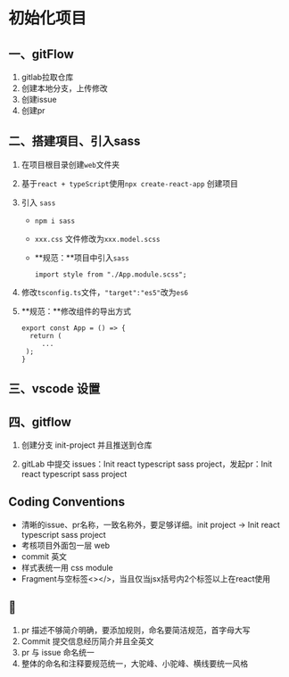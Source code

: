 # 初始化项目



## 一、gitFlow

1. gitlab拉取仓库
2. 创建本地分支，上传修改
3. 创建issue
4. 创建pr



## 二、搭建項目、引入sass

1. 在项目根目录创建`web`文件夹

2. 基于`react + typeScript`使用`npx create-react-app` 创建项目

3. 引入 `sass`

   - `npm i sass`

   - `xxx.css` 文件修改为`xxx.model.scss`

   - **规范：**项目中引入`sass`

     ```
     import style from "./App.module.scss";
     ```

4. 修改`tsconfig.ts`文件，`"target":"es5"`改为`es6`

5. **规范：**修改组件的导出方式

   ```
   export const App = () => {
     return (
     	...
   	);
   }
   ```



## 三、vscode 设置



## 四、gitflow

1. 创建分支 init-project 并且推送到仓库

2. gitLab 中提交 issues：Init react typescript sass project，发起pr：Init react typescript sass project



## Coding Conventions

- 清晰的issue、pr名称，一致名称外，要足够详细。init project -> Init react typescript sass project
- 考核项目外面包一层 web
- commit 英文
- 样式表统一用 css module
- Fragment与空标签<></>，当且仅当jsx括号内2个标签以上在react使用



## 🔧

1. pr 描述不够简介明确，要添加规则，命名要简洁规范，首字母大写
2. Commit 提交信息经历简介并且全英文
3. pr 与 issue 命名统一
4. 整体的命名和注释要规范统一，大驼峰、小驼峰、横线要统一风格
